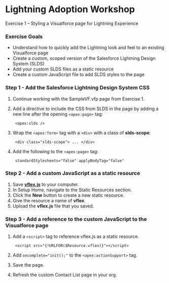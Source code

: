 # Lightning Adoption Workshop

Exercise 1 – Styling a Visualforce page for Lightning Experience

### Exercise Goals
* Understand how to quickly add the Lightning look and feel to an existing Visualforce page
* Create a custom, scoped version of the Salesforce Lightning Design System (SLDS)
* Add your custom SLDS files as a static resource
* Create a custom JavaScript file to add SLDS styles to the page

### Step 1 - Add the Salesforce Lightning Design System CSS
1. Continue working with the SampleVF.vfp page from Exercise 1.
2. Add a directive to include the CSS from SLDS in the page by adding a new line after the opening `<apex:page>` tag:

		<apex:slds />
		
3. Wrap the `<apex:form>` tag with a `<div>` with a class of **slds-scope**:

		<div class="slds-scope"> ... </div>
		
3. Add the following to the `<apex:page>` tag:

		standardStylesheets="false" applyBodyTag="false"

### Step 2 - Add a custom JavaScript as a static resource
1. Save [**vflex.js**](https://raw.githubusercontent.com/garazi/LightningNowWorkshop/exercise-2/Snippets/vflex.js) to your computer.
2. In Setup Home, navigate to the Static Resources section.
3. Click the **New** button to create a new static resource.
4. Give the resource a name of **vflex**.
5. Upload the **vflex.js** file that you saved.

### Step 3 - Add a reference to the custom JavaScript to the Visualforce page
1. Add a `<script>` tag to reference vflex.js as a static resource.
		
		<script src="{!URLFOR($Resource.vflex)}"></script>

2. Add `oncomplete="init();"` to the `<apex:actionSupport>` tag.
3. Save the page.
4. Refresh the custom Contact List page in your org.
		
